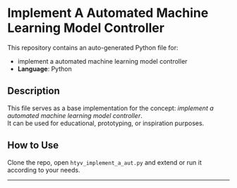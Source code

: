 # Implement A Automated Machine Learning Model Controller

This repository contains an auto-generated Python file for:

- implement a automated machine learning model controller
- **Language**: Python

## Description

This file serves as a base implementation for the concept: *implement a automated machine learning model controller*.  
It can be used for educational, prototyping, or inspiration purposes.

## How to Use

Clone the repo, open `htyv_implement_a_aut.py` and extend or run it according to your needs.

---


